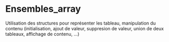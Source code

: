 # Ensembles_array
Utilisation des structures pour représenter les tableau, manipulation du contenu (initialisation, ajout de valeur, suppresion de valeur, union de deux  tableaux, affichage de contenu, ...)
